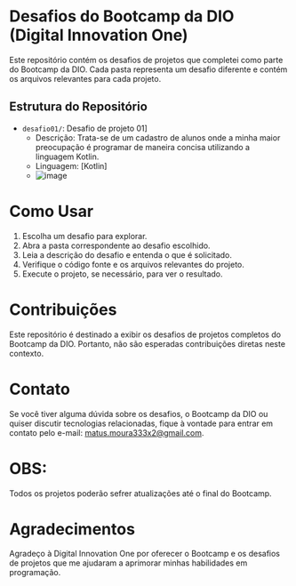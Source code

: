# Desafios do Bootcamp da DIO (Digital Innovation One)

Este repositório contém os desafios de projetos que completei como parte do Bootcamp da DIO. Cada pasta representa um desafio diferente e contém os arquivos relevantes para cada projeto.

## Estrutura do Repositório

- `desafio01/`: Desafio de projeto 01]
  - Descrição: Trata-se de um cadastro de alunos onde a minha maior preocupação é programar de maneira concisa utilizando a linguagem Kotlin.
  - Linguagem: [Kotlin]
  - ![image](https://github.com/MatusMoura2/BootcampDio-Java-and-Kotlin/assets/137653720/e4ea39cc-9ffd-439b-8ba8-cb6aaaa2be2a)


# Como Usar

1. Escolha um desafio para explorar.
2. Abra a pasta correspondente ao desafio escolhido.
3. Leia a descrição do desafio e entenda o que é solicitado.
4. Verifique o código fonte e os arquivos relevantes do projeto.
5. Execute o projeto, se necessário, para ver o resultado.

# Contribuições

Este repositório é destinado a exibir os desafios de projetos completos do Bootcamp da DIO. Portanto, não são esperadas contribuições diretas neste contexto.

# Contato

Se você tiver alguma dúvida sobre os desafios, o Bootcamp da DIO ou quiser discutir tecnologias relacionadas, fique à vontade para entrar em contato pelo e-mail: matus.moura333x2@gmail.com.

# OBS:

Todos os projetos poderão sefrer atualizações até o final do Bootcamp.

# Agradecimentos

Agradeço à Digital Innovation One por oferecer o Bootcamp e os desafios de projetos que me ajudaram a aprimorar minhas habilidades em programação.
